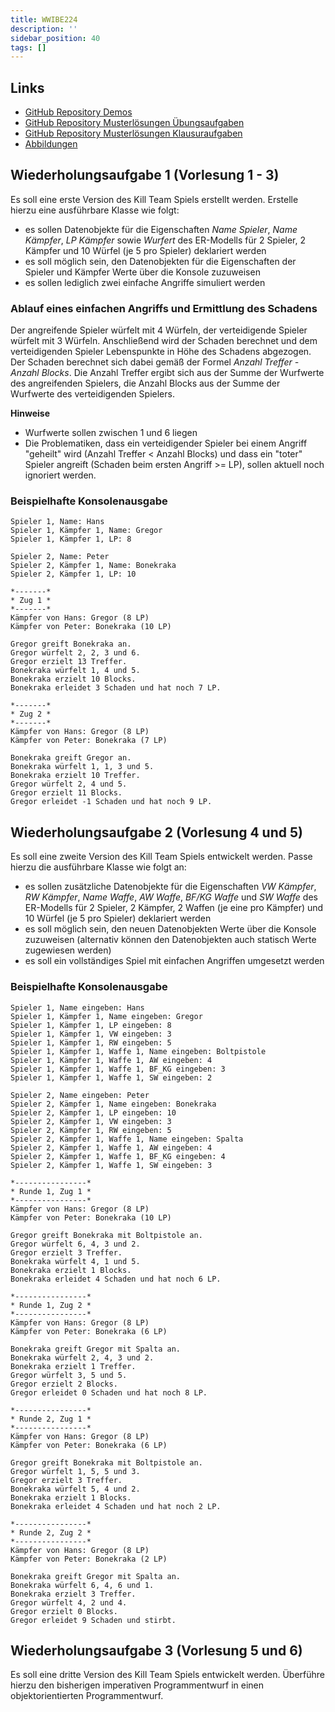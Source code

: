 ```yaml
---
title: WWIBE224
description: ''
sidebar_position: 40
tags: []
---
```


## Links

- [GitHub Repository Demos](https://github.com/appenmaier/java_wwibe224)
- [GitHub Repository Musterlösungen Übungsaufgaben](https://github.com/appenmaier/java_exercises)
- [GitHub Repository Musterlösungen Klausuraufgaben](https://github.com/appenmaier/java_exam_exercises)
- [Abbildungen](https://app.mural.co/t/programmierungwwibe2248240/m/programmierungwwibe2248240/1729834706630/301020393cfaff8bb3d89e41e78d79d332f429aa)

## Wiederholungsaufgabe 1 (Vorlesung 1 - 3)

Es soll eine erste Version des Kill Team Spiels erstellt werden. Erstelle hierzu
eine ausführbare Klasse wie folgt:

- es sollen Datenobjekte für die Eigenschaften _Name Spieler_, _Name Kämpfer_,
  _LP Kämpfer_ sowie _Wurfert_ des ER-Modells für 2 Spieler, 2 Kämpfer und 10
  Würfel (je 5 pro Spieler) deklariert werden
- es soll möglich sein, den Datenobjekten für die Eigenschaften der Spieler und
  Kämpfer Werte über die Konsole zuzuweisen
- es sollen lediglich zwei einfache Angriffe simuliert werden

### Ablauf eines einfachen Angriffs und Ermittlung des Schadens

Der angreifende Spieler würfelt mit 4 Würfeln, der verteidigende Spieler würfelt
mit 3 Würfeln. Anschließend wird der Schaden berechnet und dem verteidigenden
Spieler Lebenspunkte in Höhe des Schadens abgezogen. Der Schaden berechnet sich
dabei gemäß der Formel _Anzahl Treffer - Anzahl Blocks_. Die Anzahl Treffer
ergibt sich aus der Summe der Wurfwerte des angreifenden Spielers, die Anzahl
Blocks aus der Summe der Wurfwerte des verteidigenden Spielers.

**Hinweise**

- Wurfwerte sollen zwischen 1 und 6 liegen
- Die Problematiken, dass ein verteidigender Spieler bei einem Angriff "geheilt"
  wird (Anzahl Treffer < Anzahl Blocks) und dass ein "toter" Spieler angreift
  (Schaden beim ersten Angriff >= LP), sollen aktuell noch ignoriert werden.

### Beispielhafte Konsolenausgabe

```console
Spieler 1, Name: Hans
Spieler 1, Kämpfer 1, Name: Gregor
Spieler 1, Kämpfer 1, LP: 8

Spieler 2, Name: Peter
Spieler 2, Kämpfer 1, Name: Bonekraka
Spieler 2, Kämpfer 1, LP: 10

*-------*
* Zug 1 *
*-------*
Kämpfer von Hans: Gregor (8 LP)
Kämpfer von Peter: Bonekraka (10 LP)

Gregor greift Bonekraka an.
Gregor würfelt 2, 2, 3 und 6.
Gregor erzielt 13 Treffer.
Bonekraka würfelt 1, 4 und 5.
Bonekraka erzielt 10 Blocks.
Bonekraka erleidet 3 Schaden und hat noch 7 LP.

*-------*
* Zug 2 *
*-------*
Kämpfer von Hans: Gregor (8 LP)
Kämpfer von Peter: Bonekraka (7 LP)

Bonekraka greift Gregor an.
Bonekraka würfelt 1, 1, 3 und 5.
Bonekraka erzielt 10 Treffer.
Gregor würfelt 2, 4 und 5.
Gregor erzielt 11 Blocks.
Gregor erleidet -1 Schaden und hat noch 9 LP.
```

## Wiederholungsaufgabe 2 (Vorlesung 4 und 5)

Es soll eine zweite Version des Kill Team Spiels entwickelt werden. Passe hierzu
die ausführbare Klasse wie folgt an:

- es sollen zusätzliche Datenobjekte für die Eigenschaften _VW Kämpfer_, _RW
  Kämpfer_, _Name Waffe_, _AW Waffe_, _BF/KG Waffe_ und _SW Waffe_ des
  ER-Modells für 2 Spieler, 2 Kämpfer, 2 Waffen (je eine pro Kämpfer) und 10
  Würfel (je 5 pro Spieler) deklariert werden
- es soll möglich sein, den neuen Datenobjekten Werte über die Konsole
  zuzuweisen (alternativ können den Datenobjekten auch statisch Werte zugewiesen
  werden)
- es soll ein vollständiges Spiel mit einfachen Angriffen umgesetzt werden

### Beispielhafte Konsolenausgabe

```console
Spieler 1, Name eingeben: Hans
Spieler 1, Kämpfer 1, Name eingeben: Gregor
Spieler 1, Kämpfer 1, LP eingeben: 8
Spieler 1, Kämpfer 1, VW eingeben: 3
Spieler 1, Kämpfer 1, RW eingeben: 5
Spieler 1, Kämpfer 1, Waffe 1, Name eingeben: Boltpistole
Spieler 1, Kämpfer 1, Waffe 1, AW eingeben: 4
Spieler 1, Kämpfer 1, Waffe 1, BF_KG eingeben: 3
Spieler 1, Kämpfer 1, Waffe 1, SW eingeben: 2

Spieler 2, Name eingeben: Peter
Spieler 2, Kämpfer 1, Name eingeben: Bonekraka
Spieler 2, Kämpfer 1, LP eingeben: 10
Spieler 2, Kämpfer 1, VW eingeben: 3
Spieler 2, Kämpfer 1, RW eingeben: 5
Spieler 2, Kämpfer 1, Waffe 1, Name eingeben: Spalta
Spieler 2, Kämpfer 1, Waffe 1, AW eingeben: 4
Spieler 2, Kämpfer 1, Waffe 1, BF_KG eingeben: 4
Spieler 2, Kämpfer 1, Waffe 1, SW eingeben: 3

*----------------*
* Runde 1, Zug 1 *
*----------------*
Kämpfer von Hans: Gregor (8 LP)
Kämpfer von Peter: Bonekraka (10 LP)

Gregor greift Bonekraka mit Boltpistole an.
Gregor würfelt 6, 4, 3 und 2.
Gregor erzielt 3 Treffer.
Bonekraka würfelt 4, 1 und 5.
Bonekraka erzielt 1 Blocks.
Bonekraka erleidet 4 Schaden und hat noch 6 LP.

*----------------*
* Runde 1, Zug 2 *
*----------------*
Kämpfer von Hans: Gregor (8 LP)
Kämpfer von Peter: Bonekraka (6 LP)

Bonekraka greift Gregor mit Spalta an.
Bonekraka würfelt 2, 4, 3 und 2.
Bonekraka erzielt 1 Treffer.
Gregor würfelt 3, 5 und 5.
Gregor erzielt 2 Blocks.
Gregor erleidet 0 Schaden und hat noch 8 LP.

*----------------*
* Runde 2, Zug 1 *
*----------------*
Kämpfer von Hans: Gregor (8 LP)
Kämpfer von Peter: Bonekraka (6 LP)

Gregor greift Bonekraka mit Boltpistole an.
Gregor würfelt 1, 5, 5 und 3.
Gregor erzielt 3 Treffer.
Bonekraka würfelt 5, 4 und 2.
Bonekraka erzielt 1 Blocks.
Bonekraka erleidet 4 Schaden und hat noch 2 LP.

*----------------*
* Runde 2, Zug 2 *
*----------------*
Kämpfer von Hans: Gregor (8 LP)
Kämpfer von Peter: Bonekraka (2 LP)

Bonekraka greift Gregor mit Spalta an.
Bonekraka würfelt 6, 4, 6 und 1.
Bonekraka erzielt 3 Treffer.
Gregor würfelt 4, 2 und 4.
Gregor erzielt 0 Blocks.
Gregor erleidet 9 Schaden und stirbt.
```

## Wiederholungsaufgabe 3 (Vorlesung 5 und 6)

Es soll eine dritte Version des Kill Team Spiels entwickelt werden. Überführe
hierzu den bisherigen imperativen Programmentwurf in einen objektorientierten
Programmentwurf.
